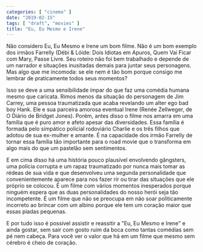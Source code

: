 ```yaml
---
categories: [ "cinema" ]
date: "2019-02-15"
tags: [ "draft", "movies" ]
title: "Eu, Eu Mesmo e Irene"
---
```

Não considero Eu, Eu Mesmo e Irene um bom filme. Não é um bom exemplo
dos irmãos Farrelly (Débi & Lóide: Dois Idiotas em Apuros, Quem
Vai Ficar com Mary, Passe Livre. Seu roteiro não foi bem trabalhado e
depende de um narrador e situações inusitadas demais para juntar seus
personagens. Mas algo que me incomoda: se ele nem é tão bom porque
consigo me lembrar de praticamente todos seus momentos?

Isso se deve a uma sensibilidade ímpar do que faz uma comédia humana
mesmo que caricata. Rimos menos da situação do personagem de Jim
Carrey, uma pessoa traumatizada que acaba revelando um alter ego bad
boy Hank. Ele e sua parceira amorosa eventual Irene (Renée Zellweger,
de O Diário de Bridget Jones). Porém, antes disso o filme nos amarra
em uma família que é puro amor e afeto apesar das diversidades. Essa
família é formada pelo simpático policial rodoviário Charlie e os
três filhos que adotou de sua ex-mulher e amante. É na capacidade
dos irmão Farrelly de tornar essa família tão importante para o road
movie que o transforma em algo mais do que um pastelão sem sentimentos.

E em cima disso há uma história pouco plausível envolvendo gângsters,
uma polícia corrupta e um rapaz traumatizado por nunca mais tomar as
rédeas de sua vida e que desenvolveu uma segunda personalidade que
convenientemente aparece para nos fazer rir ou tirar das situações que
ele próprio se colocou. É um filme com vários momentos inesperados
porque ninguém espera que as duas personalidades do nosso herói
seja tão incompetente. É um filme que não se preocupa em não soar
politicamente incorreto ao brincar com um albino porque ele tem um
coração maior que essas piadas pequenas.

E por tudo isso é possível assistir e reassitir a "Eu, Eu Mesmo e Irene"
e ainda gostar, sem sair com gosto ruim da boca como tantas comédias
sem pé nem cabeça. Para você ver o valor que há em um filme que
mesmo sem cérebro é cheio de coração.

